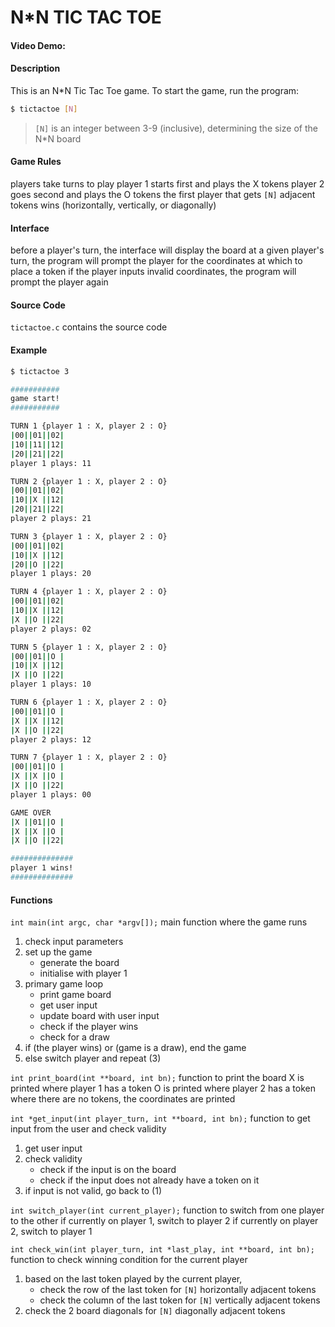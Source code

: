 # N*N TIC TAC TOE

#### Video Demo:  <URL HERE>

#### Description
This is an N*N Tic Tac Toe game.
To start the game, run the program:
```sh
$ tictactoe [N]
```
> `[N]` is an integer between 3-9 (inclusive), determining the size of the N*N board

#### Game Rules
players take turns to play
player 1 starts first and plays the X tokens
player 2 goes second and plays the O tokens
the first player that gets `[N]` adjacent tokens wins (horizontally, vertically, or diagonally)

#### Interface
before a player's turn, the interface will display the board
at a given player's turn, the program will prompt the player for the coordinates at which to place a token
if the player inputs invalid coordinates, the program will prompt the player again

#### Source Code
`tictactoe.c` contains the source code

#### Example
```sh
$ tictactoe 3

###########
game start!
###########

TURN 1 {player 1 : X, player 2 : O}
|00||01||02|
|10||11||12|
|20||21||22|
player 1 plays: 11

TURN 2 {player 1 : X, player 2 : O}
|00||01||02|
|10||X ||12|
|20||21||22|
player 2 plays: 21

TURN 3 {player 1 : X, player 2 : O}
|00||01||02|
|10||X ||12|
|20||O ||22|
player 1 plays: 20

TURN 4 {player 1 : X, player 2 : O}
|00||01||02|
|10||X ||12|
|X ||O ||22|
player 2 plays: 02

TURN 5 {player 1 : X, player 2 : O}
|00||01||O |
|10||X ||12|
|X ||O ||22|
player 1 plays: 10

TURN 6 {player 1 : X, player 2 : O}
|00||01||O |
|X ||X ||12|
|X ||O ||22|
player 2 plays: 12

TURN 7 {player 1 : X, player 2 : O}
|00||01||O |
|X ||X ||O |
|X ||O ||22|
player 1 plays: 00

GAME OVER
|X ||01||O |
|X ||X ||O |
|X ||O ||22|

##############
player 1 wins!
##############
```

#### Functions

`int main(int argc, char *argv[]);`
main function where the game runs
1. check input parameters
2. set up the game
    * generate the board
    * initialise with player 1
3. primary game loop
    * print game board
    * get user input
    * update board with user input
    * check if the player wins
    * check for a draw
4. if (the player wins) or (game is a draw), end the game
5. else switch player and repeat (3)


`int print_board(int **board, int bn);`
function to print the board
X is printed where player 1 has a token
O is printed where player 2 has a token
where there are no tokens, the coordinates are printed


`int *get_input(int player_turn, int **board, int bn);`
function to get input from the user and check validity
1. get user input
2. check validity
    * check if the input is on the board
    * check if the input does not already have a token on it
3. if input is not valid, go back to (1)


`int switch_player(int current_player);`
function to switch from one player to the other
if currently on player 1, switch to player 2
if currently on player 2, switch to player 1


`int check_win(int player_turn, int *last_play, int **board, int bn);`
function to check winning condition for the current player
1. based on the last token played by the current player,
    * check the row of the last token for `[N]` horizontally adjacent tokens
    * check the column of the last token for `[N]` vertically adjacent tokens
2. check the 2 board diagonals for `[N]` diagonally adjacent tokens



